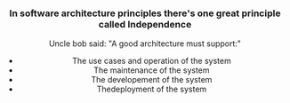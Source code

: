 <h3 align="center"> In software architecture principles there's one great principle called Independence </h3>

<p align="center">Uncle bob said: "A good architecture must support:"</p>

<div align="center">
  <ul>
    <li>The use cases and operation of the system</li>
    <li>The maintenance of the system</li>
    <li>The developement of the system</li>
    <li>Thedeployment of the system</li>
  </ul>
</div>

  
